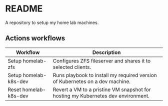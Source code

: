 # README
A repository to setup my home lab machines.

## Actions workflows
| Workflow | Description |
|--|--|
| Setup homelab-zfs | Configures ZFS fileserver and shares it to selected clients. |
| Setup homelab-k8s-dev | Runs playbook to install my required version of Kubernetes on a dev machine. |
| Reset homelab-k8s-dev | Revert a VM to a pristine VM snapshot for hosting my Kubernetes dev environment. |
